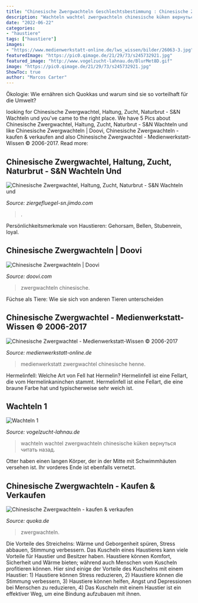 ```yaml
---
title: "Chinesische Zwergwachteln Geschlechtsbestimmung : Chinesische Zwergwachteln"
description: "Wachteln wachtel zwergwachteln chinesische küken вернуться читать назад"
date: "2022-06-22"
categories:
- "haustiere"
tags: ["haustiere"]
images:
- "https://www.medienwerkstatt-online.de/lws_wissen/bilder/26063-3.jpg"
featuredImage: "https://pic0.qimage.de/21/29/73/s245732921.jpg"
featured_image: "http://www.vogelzucht-lahnau.de/BlurMet8D.gif"
image: "https://pic0.qimage.de/21/29/73/s245732921.jpg"
ShowToc: true
author: "Marcos Carter"
---
```



Ökologie: Wie ernähren sich Quokkas und warum sind sie so vorteilhaft für die Umwelt?

	

		
looking for Chinesische Zwergwachtel, Haltung, Zucht, Naturbrut - S&amp;N Wachteln und you've came to the right place. We have 5 Pics about Chinesische Zwergwachtel, Haltung, Zucht, Naturbrut - S&amp;N Wachteln und like Chinesische Zwergwachteln | Doovi, Chinesische Zwergwachteln - kaufen &amp; verkaufen and also Chinesische Zwergwachtel - Medienwerkstatt-Wissen © 2006-2017. Read more:
		
    
## Chinesische Zwergwachtel, Haltung, Zucht, Naturbrut - S&amp;N Wachteln Und

<img loading=lazy src="https://image.jimcdn.com/app/cms/image/transf/dimension=1920x400:format=jpg/path/s288646dd2e6dccb5/image/i78a7826886c634d4/version/1573204059/image.jpg" onerror="this.onerror=null;this.src='https://tse4.mm.bing.net/th?id=OIP.gquj43jA7TN2KUUrXMroZAAAAA&amp;pid=15.1';" alt="Chinesische Zwergwachtel, Haltung, Zucht, Naturbrut - S&amp;N Wachteln und">

_Source: ziergefluegel-sn.jimdo.com_

>. 

	

Persönlichkeitsmerkmale von Haustieren: Gehorsam, Bellen, Stubenrein, loyal.

    
## Chinesische Zwergwachteln | Doovi

<img loading=lazy src="https://i.ytimg.com/vi/OqANO4wFTJo/maxresdefault.jpg" onerror="this.onerror=null;this.src='https://tse2.mm.bing.net/th?id=OIP.fiisZMLHm7ynH5ntIFfpCwHaEK&amp;pid=15.1';" alt="Chinesische Zwergwachteln | Doovi">

_Source: doovi.com_

>zwergwachteln chinesische. 

	

Füchse als Tiere: Wie sie sich von anderen Tieren unterscheiden

    
## Chinesische Zwergwachtel - Medienwerkstatt-Wissen © 2006-2017

<img loading=lazy src="https://www.medienwerkstatt-online.de/lws_wissen/bilder/26063-3.jpg" onerror="this.onerror=null;this.src='https://tse4.mm.bing.net/th?id=OIP.0fL0xOzb10oVDgCOUffpVwHaE8&amp;pid=15.1';" alt="Chinesische Zwergwachtel - Medienwerkstatt-Wissen © 2006-2017">

_Source: medienwerkstatt-online.de_

>medienwerkstatt zwergwachtel chinesische henne. 

	

Hermelinfell: Welche Art von Fell hat Hermelin?
Hermelinfell ist eine Fellart, die vom Hermelinkaninchen stammt. Hermelinfell ist eine Fellart, die eine braune Farbe hat und typischerweise sehr weich ist.

    
## Wachteln 1

<img loading=lazy src="http://www.vogelzucht-lahnau.de/BlurMet8D.gif" onerror="this.onerror=null;this.src='https://tse3.mm.bing.net/th?id=OIP.yea33JXDe7Crbct9vk3w9AAAAA&amp;pid=15.1';" alt="Wachteln 1">

_Source: vogelzucht-lahnau.de_

>wachteln wachtel zwergwachteln chinesische küken вернуться читать назад. 

	

Otter haben einen langen Körper, der in der Mitte mit Schwimmhäuten versehen ist. Ihr vorderes Ende ist ebenfalls vernetzt.

    
## Chinesische Zwergwachteln - Kaufen &amp; Verkaufen

<img loading=lazy src="https://pic0.qimage.de/21/29/73/s245732921.jpg" onerror="this.onerror=null;this.src='https://tse3.mm.bing.net/th?id=OIP.KYn36rejWGNtv2KQdNVEMgAAAA&amp;pid=15.1';" alt="Chinesische Zwergwachteln - kaufen &amp; verkaufen">

_Source: quoka.de_

>zwergwachteln. 

	

Die Vorteile des Streichelns: Wärme und Geborgenheit spüren, Stress abbauen, Stimmung verbessern.
Das Kuscheln eines Haustieres kann viele Vorteile für Haustier und Besitzer haben. Haustiere können Komfort, Sicherheit und Wärme bieten; während auch Menschen vom Kuscheln profitieren können. Hier sind einige der Vorteile des Kuschelns mit einem Haustier: 1) Haustiere können Stress reduzieren, 2) Haustiere können die Stimmung verbessern, 3) Haustiere können helfen, Angst und Depressionen bei Menschen zu reduzieren, 4) Das Kuscheln mit einem Haustier ist ein effektiver Weg, um eine Bindung aufzubauen mit ihnen.

